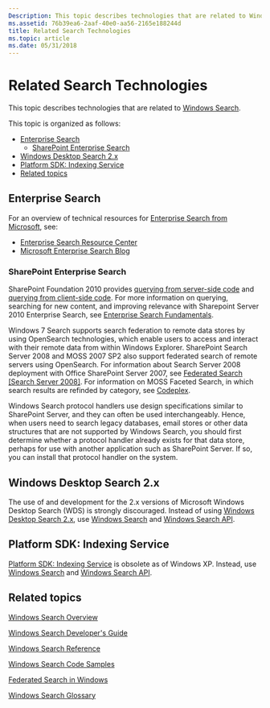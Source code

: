```yaml
---
Description: This topic describes technologies that are related to Windows Search.
ms.assetid: 76b39ea6-2aaf-40e0-aa56-2165e188244d
title: Related Search Technologies
ms.topic: article
ms.date: 05/31/2018
---
```


# Related Search Technologies

This topic describes technologies that are related to [Windows Search](-search-3x-wds-overview.md).

This topic is organized as follows:

-   [Enterprise Search](#enterprise-search)
    -   [SharePoint Enterprise Search](#sharepoint-enterprise-search)
-   [Windows Desktop Search 2.x](#windows-desktop-search-2x)
-   [Platform SDK: Indexing Service](#platform-sdk-indexing-service)
-   [Related topics](#related-topics)

## Enterprise Search

For an overview of technical resources for [Enterprise Search from Microsoft](https://www.microsoft.com/enterprisesearch/en/us/default.aspx), see:

-   [Enterprise Search Resource Center](https://developer.microsoft.com/office/docs)
-   [Microsoft Enterprise Search Blog](https://blogs.msdn.com/b/enterprisesearch/rss.aspx)

### SharePoint Enterprise Search

SharePoint Foundation 2010 provides [querying from server-side code](/previous-versions/office/developer/sharepoint-2010/ee536691(v=office.14)) and [querying from client-side code](/previous-versions/office/developer/sharepoint-2010/ee539764(v=office.14)). For more information on querying, searching for new content, and improving relevance with Sharepoint Server 2010 Enterprise Search, see [Enterprise Search Fundamentals](/previous-versions/office/ee554857(v=office.14)).

Windows 7 Search supports search federation to remote data stores by using OpenSearch technologies, which enable users to access and interact with their remote data from within Windows Explorer. SharePoint Search Server 2008 and MOSS 2007 SP2 also support federated search of remote servers using OpenSearch. For information about Search Server 2008 deployment with Office SharePoint Server 2007, see [Federated Search \[Search Server 2008\]](https://msdn.microsoft.com/library/bb931109.aspx). For information on MOSS Faceted Search, in which search results are refinded by category, see [Codeplex](https://www.codeplex.com/FacetedSearch).

Windows Search protocol handlers use design specifications similar to SharePoint Server, and they can often be used interchangeably. Hence, when users need to search legacy databases, email stores or other data structures that are not supported by Windows Search, you should first determine whether a protocol handler already exists for that data store, perhaps for use with another application such as SharePoint Server. If so, you can install that protocol handler on the system.

## Windows Desktop Search 2.x

The use of and development for the 2.x versions of Microsoft Windows Desktop Search (WDS) is strongly discouraged. Instead of using [Windows Desktop Search 2.x](../lwef/-search-2x-wds-overview.md), use [Windows Search](-search-3x-wds-overview.md) and [Windows Search API](-search-reference-entry-page.md).

## Platform SDK: Indexing Service

[Platform SDK: Indexing Service](/previous-versions/windows/desktop/indexsrv/indexsrv-portal) is obsolete as of Windows XP. Instead, use [Windows Search](-search-3x-wds-overview.md) and [Windows Search API](-search-reference-entry-page.md).

## Related topics

<dl> <dt>

[Windows Search Overview](-search-3x-wds-overview.md)
</dt> <dt>

[Windows Search Developer's Guide](-search-developers-guide-entry-page.md)
</dt> <dt>

[Windows Search Reference](-search-reference-entry-page.md)
</dt> <dt>

[Windows Search Code Samples](-search-samples-ovw.md)
</dt> <dt>

[Federated Search in Windows](-search-federated-search-overview.md)
</dt> <dt>

[Windows Search Glossary](search-glossary.md)
</dt> </dl>

 

 